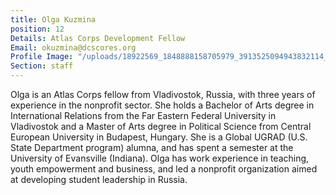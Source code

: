 ```yaml
---
title: Olga Kuzmina
position: 12
Details: Atlas Corps Development Fellow
Email: okuzmina@dcscores.org
Profile Image: "/uploads/18922569_1848888158705979_3913525094943832114_o.jpg"
Section: staff
---
```


Olga is an Atlas Corps fellow from Vladivostok, Russia, with three years of experience in the nonprofit sector. She holds a Bachelor of Arts degree in International Relations from the Far Eastern Federal University in Vladivostok and a Master of Arts degree in Political Science from Central European University in Budapest, Hungary. She is a Global UGRAD (U.S. State Department program) alumna, and has spent a semester at the University of Evansville (Indiana). Olga has work experience in teaching, youth empowerment and business, and led a nonprofit organization aimed at developing student leadership in Russia.